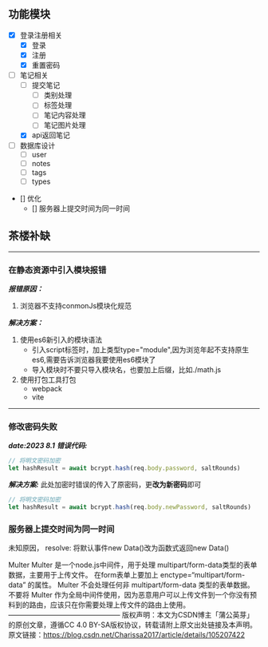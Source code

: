 ## 功能模块

- [x] 登录注册相关
    - [x] 登录
    - [x] 注册
    - [x] 重置密码
- [ ] 笔记相关
    - [ ] 提交笔记
        - [ ] 类别处理
        - [ ] 标签处理
        - [ ] 笔记内容处理
        - [ ] 笔记图片处理
    - [x] api返回笔记
- [ ] 数据库设计
    - [ ] user
    - [ ] notes
    - [ ] tags
    - [ ] types
- [] 优化
    - [] 服务器上提交时间为同一时间


## 茶楼补缺

---
### 在静态资源中引入模块报错
***报错原因：***
1. 浏览器不支持conmonJs模块化规范

***解决方案：***
1. 使用es6新引入的模块语法
    - 引入script标签时，加上类型type="module",因为浏览年起不支持原生es6,需要告诉浏览器我要使用es6模块了
    - 导入模块时不要只导入模块名，也要加上后缀，比如./math.js
2. 使用打包工具打包
    - webpack
    - vite
---
### 修改密码失败
***date:2023 8.1***
***错误代码:***
```js
// 将明文密码加密
let hashResult = await bcrypt.hash(req.body.password, saltRounds)
```
***解决方案:***
此处加密时错误的传入了原密码，更**改为新密码**即可
```js
// 将明文密码加密
let hashResult = await bcrypt.hash(req.body.newPassword, saltRounds)
```



### 服务器上提交时间为同一时间
未知原因，
resolve: 将默认事件new Data()改为函数式返回new Data()




Multer
Multer 是一个node.js中间件，用于处理 multipart/form-data类型的表单数据，主要用于上传文件。
在form表单上要加上 enctype=“multipart/form-data” 的属性。
Multer 不会处理任何非 multipart/form-data 类型的表单数据。
不要将 Multer 作为全局中间件使用，因为恶意用户可以上传文件到一个你没有预料到的路由，应该只在你需要处理上传文件的路由上使用。
————————————————
版权声明：本文为CSDN博主「蒲公英芽」的原创文章，遵循CC 4.0 BY-SA版权协议，转载请附上原文出处链接及本声明。
原文链接：https://blog.csdn.net/Charissa2017/article/details/105207422
